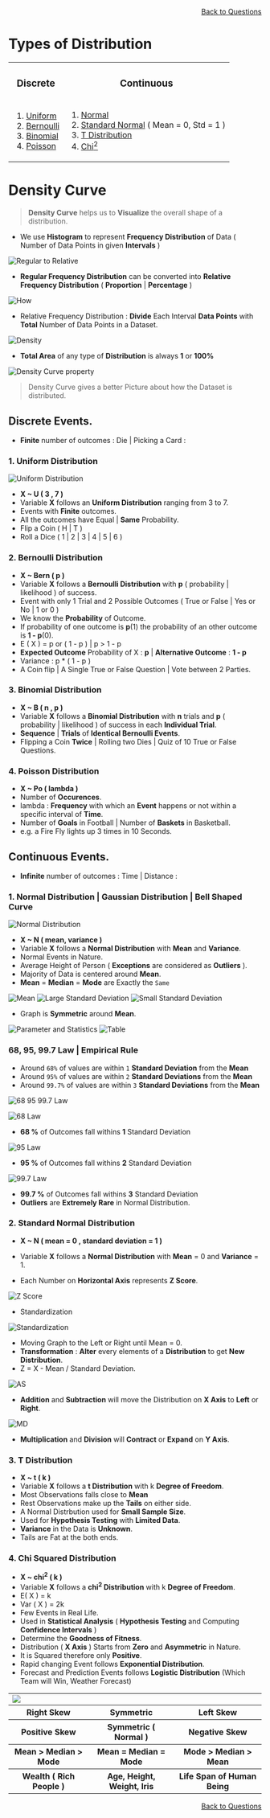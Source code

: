 <p align='right'><a align="right" href="https://github.com/KIRANKUMAR7296/Library/blob/main/Interview.md">Back to Questions</a></p>

# Types of **Distribution**

<table align=center>
  <tr>
    <th><h3>Discrete</h3></th>
    <th><h3>Continuous</h3></th>
  </tr>
  <tr>
    <td>
      <ol>
        <li><a href='#uniform'>Uniform</a></li>
        <li><a href='#bernoulli'>Bernoulli</a></li>
        <li><a href='#binomial'>Binomial</a></li>
        <li><a href='#poisson'>Poisson</a></li>
      </ol>
    </td>
    <td>
      <ol>
        <li><a href='#normal'>Normal</a></li>
        <li><a href='#std'>Standard Normal</a> ( Mean = 0, Std = 1 )</li>
        <li><a href='#t'>T Distribution</a></li>
        <li><a href='#chi'>Chi<sup>2</sup></a></li>
      </ol>
    </td>
  </tr>
</table>

# Density Curve

> **Density Curve** helps us to **Visualize** the overall shape of a distribution. 

- We use **Histogram** to represent **Frequency Distribution** of Data ( Number of Data Points in given **Intervals** )

![Regular to Relative](Image/RegularRelative.png)

- **Regular Frequency Distribution** can be converted into **Relative Frequency Distribution** ( **Proportion** | **Percentage** )

![How](Image/How.png)

- Relative Frequency Distribution : **Divide** Each Interval **Data Points** with **Total** Number of Data Points in a Dataset.

![Density](Image/Total.png)

- **Total Area** of any type of **Distribution** is always **1** or **100%**

![Density Curve property](Image/Property.png)

> Density Curve gives a better Picture about how the Dataset is distributed. 

## Discrete Events.

- **Finite** number of outcomes : Die | Picking a Card : 

<h3 name='uniform'>1. Uniform Distribution</h3>

![Uniform Distribution](Image/Uniform.png)

- **X ~ U ( 3 , 7 )**
- Variable **X** follows an **Uniform Distribution** ranging from 3 to 7.
- Events with **Finite** outcomes. 
- All the outcomes have Equal | **Same** Probability. 
- Flip a Coin ( H | T )
- Roll a Dice ( 1 | 2 | 3 | 4 | 5 | 6 )

<h3 name='bernoulli'>2. Bernoulli Distribution</h3>

- **X ~ Bern ( p )**
- Variable **X** follows a **Bernoulli Distribution** with **p** ( probability | likelihood ) of success. 
- Event with only 1 Trial and 2 Possible Outcomes ( True or False | Yes or No | 1 or 0 ) 
- We know the **Probability** of Outcome.
- If probability of one outcome is **p**(1) the probability of an other outcome is **1 - p**(0).
- E ( X ) = p or ( 1 - p ) | p > 1 - p
- **Expected Outcome** Probability of X : **p** | **Alternative Outcome** : **1 - p**
- Variance : p * ( 1 - p )
- A Coin flip | A Single True or False Question | Vote between 2 Parties.

<h3 name='binomial'>3. Binomial Distribution</h3>

- **X ~ B ( n , p )**
- Variable **X** follows a **Binomial Distribution** with **n** trials and **p** ( probability | likelihood ) of success in each **Individual Trial**.
- **Sequence** | **Trials** of **Identical Bernoulli Events**.
- Flipping a Coin **Twice** | Rolling two Dies | Quiz of 10 True or False Questions.

<h3 name='poisson'>4. Poisson Distribution</h3>

- **X ~ Po ( lambda )** 
- Number of **Occurences**.
- lambda : **Frequency** with which an **Event** happens or not within a specific interval of **Time**. 
- Number of **Goals** in Football | Number of **Baskets** in Basketball.
- e.g. a Fire Fly lights up 3 times in 10 Seconds.


## Continuous Events.

- **Infinite** number of outcomes : Time | Distance : 

<h3 name='normal'> 1. Normal Distribution | Gaussian Distribution | Bell Shaped Curve</h3>

![Normal Distribution](Image/ND.png)

- **X ~ N ( mean, variance )** 
- Variable **X** follows a **Normal Distribution** with **Mean** and **Variance**. 
- Normal Events in Nature. 
- Average Height of Person ( **Exceptions** are considered as **Outliers** ).
- Majority of Data is centered around **Mean**.
- **Mean** = **Median** = **Mode** are Exactly the `Same`

![Mean](Image/Mean.png)
![Large Standard Deviation](Image/Large.png)
![Small Standard Deviation](Image/Small.png)

- Graph is **Symmetric** around **Mean**.

![Parameter and Statistics](Image/PS.png)
![Table](Image/Table.png)

### 68, 95, 99.7 Law |  Empirical Rule

- Around `68%` of values are within `1` **Standard Deviation** from the **Mean**
- Around `95%` of values are within `2` **Standard Deviations** from the **Mean**
- Around `99.7%` of values are within `3` **Standard Deviations** from the **Mean**


![68 95 99.7 Law](Image/68_95_99.png)

![68 Law](Image/68.png)

- **68 %** of Outcomes fall withins **1** Standard Deviation

![95 Law](Image/95.png)

- **95 %** of Outcomes fall withins **2** Standard Deviation

![99.7 Law](Image/997.png)

- **99.7 %** of Outcomes fall withins **3** Standard Deviation
- **Outliers** are **Extremely Rare** in Normal Distribution.

<h3 name='std'>2. Standard Normal Distribution</h3> 

- **X ~ N ( mean = 0 , standard deviation = 1 )** 
- Variable **X** follows a **Normal Distribution** with **Mean** = 0 and **Variance** = 1. 

- Each Number on **Horizontal Axis** represents **Z Score**.

![Z Score](Image/Std.png)

- Standardization

![Standardization](Image/Standardization.png)

- Moving Graph to the Left or Right until Mean = 0.
- **Transformation** : **Alter** every elements of a **Distribution** to get **New Distribution**.
- Z = X - Mean / Standard Deviation.

![AS](Image/AS.png)

- **Addition** and **Subtraction** will move the Distribution on **X Axis** to **Left** or **Right**.

![MD](Image/MD.png)

- **Multiplication** and **Division** will **Contract** or **Expand** on **Y Axis**.

<h3 name='t'>3. T Distribution</h3>

- **X ~ t ( k )** 
- Variable **X** follows a **t Distribution** with k **Degree of Freedom**.
- Most Observations falls close to **Mean**
- Rest Observations make up the **Tails** on either side.
- A Normal Distrbution used for **Small Sample Size**.
- Used for **Hypothesis Testing** with **Limited Data**.
- **Variance** in the Data is **Unknown**.
- Tails are Fat at the both ends.

<h3 name='chi'>4. Chi Squared Distribution</h3>  

- **X ~ chi<sup>2</sup> ( k )** 
- Variable **X** follows a **chi<sup>2</sup> Distribution** with k **Degree of Freedom**.
- E( X ) = k
- Var ( X ) = 2k
- Few Events in Real Life.
- Used in **Statistical Analysis** ( **Hypothesis Testing** and Computing **Confidence Intervals** )
- Determine the **Goodness of Fitness**.
- Distribution ( **X Axis** ) Starts from **Zero** and **Asymmetric** in Nature.
- It is Squared therefore only **Positive**.
- Rapid changing Event follows **Exponential Distribution**.
- Forecast and Prediction Events follows **Logistic Distribution** (Which Team will Win, Weather Forecast)

<table>
  <tr>
    <td colspan=3><img src='Image/Skewness.png'></td>
  </tr>
  <tr>
    <th>Right Skew</th>
    <th>Symmetric</th>
    <th>Left Skew</th>
  </tr>
  <tr>
    <th>Positive Skew</th>
    <th>Symmetric ( Normal )</th>
    <th>Negative Skew</th>
  </tr>
  <tr>
    <th>Mean > Median > Mode</th>
    <th>Mean = Median = Mode</th>
    <th>Mode > Median > Mean</th>
  </tr>
  <tr>
    <th>Wealth ( Rich People )</th>
    <th>Age, Height, Weight, Iris</th>
    <th>Life Span of Human Being</th>
  </tr>
</table>

<p align='right'><a align="right" href="https://github.com/KIRANKUMAR7296/Library/blob/main/Interview.md">Back to Questions</a></p>
